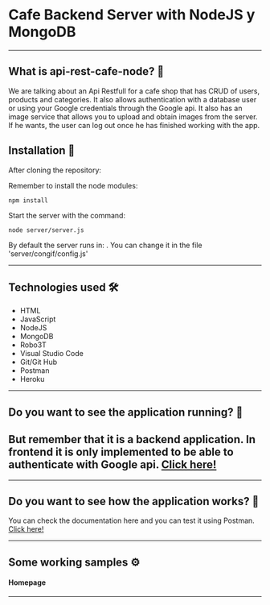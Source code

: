 
# Cafe Backend Server with NodeJS y MongoDB
---
## What is api-rest-cafe-node? 🤔

We are talking about an Api Restfull for a cafe shop that has CRUD of users, products and categories. It also allows authentication with a database user or using your Google credentials through the Google api. It also has an image service that allows you to upload and obtain images from the server. 
If he wants, the user can log out once he has finished working with the app.

## Installation 🔧

After cloning the repository:

Remember to install the node modules:
```
npm install
```
Start the server with the command:
```
node server/server.js
```
By default the server runs in: [](http://localhost:3000/).
You can change it in the file 'server/congif/config.js' 

---
## Technologies used 🛠️
- HTML
- JavaScript
- NodeJS
- MongoDB
- Robo3T
- Visual Studio Code
- Git/Git Hub
- Postman
- Heroku
---
## Do you want to see the application running? 🚀
But remember that it is a backend application. In frontend it is only implemented to be able to authenticate with Google api.
 [Click here!](https://arcane-hamlet-70748.herokuapp.com/)
---
---
## Do you want to see how the application works? 📖
You can check the documentation here and you can test it using Postman.
[Click here!](https://documenter.getpostman.com/view/13054206/TVeqe7eN)

---
## Some working samples ⚙️
#### Homepage

---

